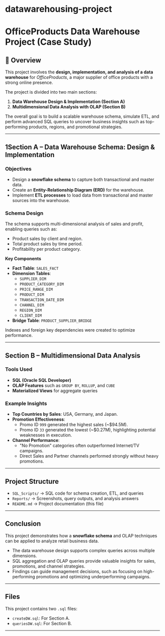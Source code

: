 # datawarehousing-project

# OfficeProducts Data Warehouse Project (Case Study)

## 📝 Overview  
This project involves the **design, implementation, and analysis of a data warehouse** for *OfficeProducts*, a major supplier of office products with a strong online presence.  

The project is divided into two main sections:  
1. **Data Warehouse Design & Implementation (Section A)**  
2. **Multidimensional Data Analysis with OLAP (Section B)**  

The overall goal is to build a scalable warehouse schema, simulate ETL, and perform advanced SQL queries to uncover business insights such as top-performing products, regions, and promotional strategies.  

---

## 1️Section A – Data Warehouse Schema: Design & Implementation  

### Objectives  
- Design a **snowflake schema** to capture both transactional and master data.  
- Create an **Entity-Relationship Diagram (ERD)** for the warehouse.  
- Implement **ETL processes** to load data from transactional and master sources into the warehouse.  

### Schema Design  
The schema supports multi-dimensional analysis of sales and profit, enabling queries such as:  
- Product sales by client and region.  
- Total product sales by time period.  
- Profitability per product category.  

**Key Components**  
- **Fact Table**: `SALES_FACT`  
- **Dimension Tables**:  
  - `SUPPLIER_DIM`  
  - `PRODUCT_CATEGORY_DIM`  
  - `PRICE_RANGE_DIM`  
  - `PRODUCT_DIM`  
  - `TRANSACTION_DATE_DIM`  
  - `CHANNEL_DIM`  
  - `REGION_DIM`  
  - `CLIENT_DIM`  
- **Bridge Table**: `PRODUCT_SUPPLIER_BRIDGE`  

Indexes and foreign key dependencies were created to optimize performance.  

---

## Section B – Multidimensional Data Analysis  

### Tools Used  
- **SQL (Oracle SQL Developer)**  
- **OLAP Features** such as `GROUP BY`, `ROLLUP`, and `CUBE`  
- **Materialized Views** for aggregate queries  

### Example Insights  
- **Top Countries by Sales**: USA, Germany, and Japan.  
- **Promotion Effectiveness**:  
  - Promo ID `999` generated the highest sales (~$94.5M).  
  - Promo ID `33` generated the lowest (~$0.27M), highlighting potential weaknesses in execution.  
- **Channel Performance**:  
  - "No Promotion" categories often outperformed Internet/TV campaigns.  
  - Direct Sales and Partner channels performed strongly without heavy promotions.  

---

## Project Structure  
- `SQL_Scripts/` → SQL code for schema creation, ETL, and queries  
- `Reports/` → Screenshots, query outputs, and analysis answers  
- `README.md` → Project documentation (this file)  

---

## Conclusion  
This project demonstrates how a **snowflake schema** and OLAP techniques can be applied to analyze retail business data.  
- The data warehouse design supports complex queries across multiple dimensions.  
- SQL aggregation and OLAP queries provide valuable insights for sales, promotions, and channel strategies.  
- Findings can guide management decisions, such as focusing on high-performing promotions and optimizing underperforming campaigns.

---

## Files 
This project contains two `.sql` files:
- `createDW.sql`: For Section A.
- `queriesDW.sql`: For Section B.

---
